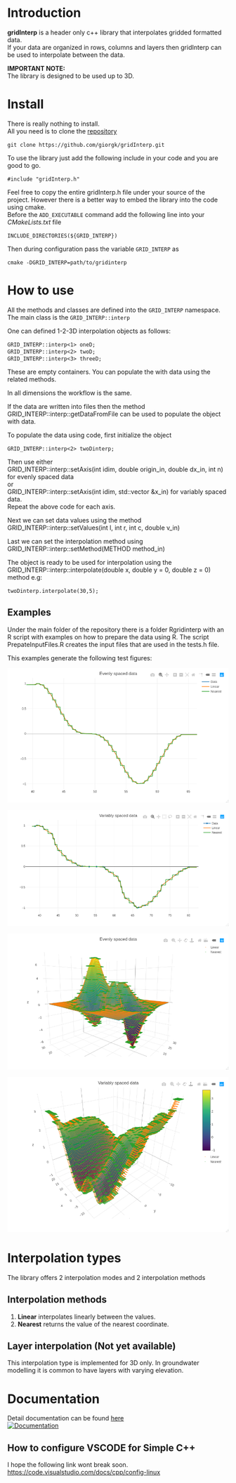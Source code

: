 # Introduction
**gridInterp** is a header only c++ library that interpolates gridded formatted data.<br/> 
If your data are organized in rows, columns and layers then gridInterp can be used to interpolate between the data.


**IMPORTANT NOTE:**<br/>
The library is designed to be used up to 3D. 

# Install
There is really nothing to install. <br/>
All you need is to clone the [repository](https://github.com/giorgk/gridInterp)
```
git clone https://github.com/giorgk/gridInterp.git
```
To use the library just add the following include in your code and you are good to go.
```
#include "gridInterp.h"
```
Feel free to copy the entire gridInterp.h file under your source of the project. However there is a better way to embed the library into the code using cmake. <br/>
Before the `ADD_EXECUTABLE` command add the following line into your _CMakeLists.txt_ file
```
INCLUDE_DIRECTORIES(${GRID_INTERP})
```
Then during configuration pass the variable `GRID_INTERP` as
```
cmake -DGRID_INTERP=path/to/gridinterp
```
# How to use
All the methods and classes are defined into the `GRID_INTERP` namespace.
The main class is the `GRID_INTERP::interp`

One can defined 1-2-3D interpolation objects as follows:
```
GRID_INTERP::interp<1> oneD;
GRID_INTERP::interp<2> twoD;
GRID_INTERP::interp<3> threeD;
```
These are empty containers. You can populate the with data using the related methods.

In all dimensions the workflow is the same.

If the data are written into files then the method GRID_INTERP::interp::getDataFromFile can be used to populate the object with data.

To populate the data using code, first initialize the object
```
GRID_INTERP::interp<2> twoDinterp;
```
Then use either <br/>
GRID_INTERP::interp<dim>::setAxis(int idim, double origin_in, double dx_in, int n)
for evenly spaced data <br/> or <br/> 
GRID_INTERP::interp<dim>::setAxis(int idim, std::vector<double> &x_in)
for variably spaced data. <br/>
Repeat the above code for each axis.

Next we can set data values using the method <br/>
GRID_INTERP::interp<dim>::setValues(int l, int r, int c, double v_in)

Last we can set the interpolation method using <br/>
GRID_INTERP::interp<dim>::setMethod(METHOD method_in)

The object is ready to be used for interpolation using the <br/>
GRID_INTERP::interp<dim>::interpolate(double x, double y = 0, double z = 0) <br/>
method e.g:
```
twoDinterp.interpolate(30,5);
```
## Examples
Under the main folder of the repository there is a folder Rgridinterp with an R script
with examples on how to prepare the data using R. 
The script PrepateInputFiles.R creates the input files that are used in the tests.h file. 

This examples generate the following test figures:

![](docs/EvenlySpaced_1D.png)

![](docs/VariablySpaced_1D.png)

![](docs/EvenlySpaced_2D.png )

![](docs/VariablySpaced_2D.png )


# Interpolation types
The library offers 2 interpolation modes and 2 interpolation methods
## Interpolation methods
1. **Linear** interpolates linearly between the values. 
2. **Nearest** returns the value of the nearest coordinate.


## Layer interpolation (Not yet available)
This interpolation type is implemented for 3D only. 
In groundwater modelling it is common to have layers with varying elevation. 


# Documentation
Detail documentation can be found [here](https://codedocs.xyz/giorgk/gridInterp/)<br/>
[![Documentation](https://codedocs.xyz/giorgk/gridInterp.svg)](https://codedocs.xyz/giorgk/gridInterp/)



## How to configure VSCODE for Simple C++
I hope the following link wont break soon.
https://code.visualstudio.com/docs/cpp/config-linux
